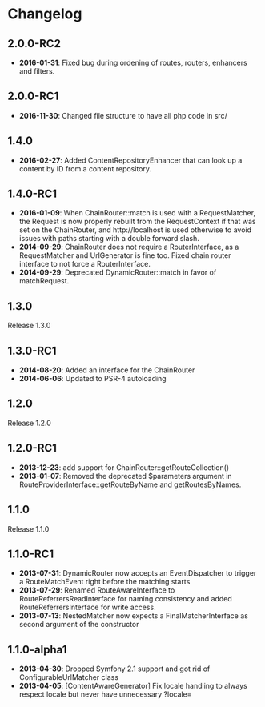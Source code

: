 Changelog
=========

2.0.0-RC2
---------

 * **2016-01-31**: Fixed bug during ordening of routes, routers, enhancers and
   filters.

2.0.0-RC1
---------

 * **2016-11-30**: Changed file structure to have all php code in src/
 
1.4.0
-----

 * **2016-02-27**: Added ContentRepositoryEnhancer that can look up a content by
   ID from a content repository.

1.4.0-RC1
---------

 * **2016-01-09**: When ChainRouter::match is used with a RequestMatcher, the
   Request is now properly rebuilt from the RequestContext if that was set on
   the ChainRouter, and http://localhost is used otherwise to avoid issues with
   paths starting with a double forward slash.
 * **2014-09-29**: ChainRouter does not require a RouterInterface, as a
   RequestMatcher and UrlGenerator is fine too. Fixed chain router interface to
   not force a RouterInterface.
 * **2014-09-29**: Deprecated DynamicRouter::match in favor of matchRequest.

1.3.0
-----

Release 1.3.0

1.3.0-RC1
---------

 * **2014-08-20**: Added an interface for the ChainRouter
 * **2014-06-06**: Updated to PSR-4 autoloading

1.2.0
-----

Release 1.2.0

1.2.0-RC1
---------

 * **2013-12-23**: add support for ChainRouter::getRouteCollection()
 * **2013-01-07**: Removed the deprecated $parameters argument in
   RouteProviderInterface::getRouteByName and getRoutesByNames.

1.1.0
-----

Release 1.1.0

1.1.0-RC1
---------

 * **2013-07-31**: DynamicRouter now accepts an EventDispatcher to trigger a
   RouteMatchEvent right before the matching starts
 * **2013-07-29**: Renamed RouteAwareInterface to RouteReferrersReadInterface
   for naming consistency and added RouteReferrersInterface for write access.
 * **2013-07-13**: NestedMatcher now expects a FinalMatcherInterface as second
   argument of the constructor

1.1.0-alpha1
------------

 * **2013-04-30**: Dropped Symfony 2.1 support and got rid of
   ConfigurableUrlMatcher class
 * **2013-04-05**: [ContentAwareGenerator] Fix locale handling to always respect
   locale but never have unnecessary ?locale=
